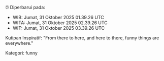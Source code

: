 ⏰ Diperbarui pada:
- WIB: Jumat, 31 Oktober 2025 01.39.26 UTC
- WITA: Jumat, 31 Oktober 2025 02.39.26 UTC
- WIT: Jumat, 31 Oktober 2025 03.39.26 UTC

Kutipan Inspiratif:
"From there to here, and here to there, funny things are everywhere."


Kategori: funny

